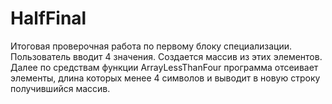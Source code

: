 # HalfFinal
Итоговая проверочная работа по первому блоку специализации.
Пользователь вводит 4 значения. Создается массив из этих элементов. Далее по средствам функции ArrayLessThanFour программа отсеивает элементы, длина которых менее 4 символов и выводит в новую строку получившийся массив.
